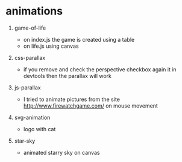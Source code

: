 # animations

1. game-of-life
 	- on index.js the game is created using a table
 	- on life.js using canvas

2. css-parallax
	- if you remove and check the perspective checkbox again it in devtools then the parallax will work

3. js-parallax
   - I tried to animate pictures from the site http://www.firewatchgame.com/ on mouse movement

4. svg-animation
   - logo with cat

5. star-sky
   - animated starry sky on canvas
